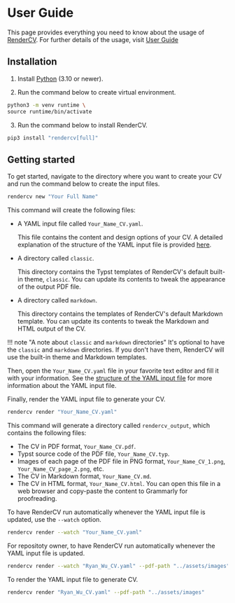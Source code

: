 # User Guide

This page provides everything you need to know about the usage of [RenderCV](https://github.com/rendercv/rendercv). For further details of the usage, visit [User Guide](https://docs.rendercv.com/user_guide/)

## Installation

1. Install [Python](https://www.python.org/downloads/) (3.10 or newer).

2. Run the command below to create virtual environment.
```bash
python3 -m venv runtime \
source runtime/bin/activate
```

3. Run the command below to install RenderCV.

```bash
pip3 install "rendercv[full]"
```

## Getting started

To get started, navigate to the directory where you want to create your CV and run the command below to create the input files.

```bash
rendercv new "Your Full Name"
```
This command will create the following files:

-   A YAML input file called `Your_Name_CV.yaml`.

    This file contains the content and design options of your CV. A detailed explanation of the structure of the YAML input file is provided [here](structure_of_the_yaml_input_file.md).

-   A directory called `classic`.

    This directory contains the Typst templates of RenderCV's default built-in theme, `classic`. You can update its contents to tweak the appearance of the output PDF file.

-   A directory called `markdown`.

    This directory contains the templates of RenderCV's default Markdown template. You can update its contents to tweak the Markdown and HTML output of the CV. 

!!! note "A note about `classic` and `markdown` directories"
    It's optional to have the `classic` and `markdown` directories. If you don't have them, RenderCV will use the built-in theme and Markdown templates.

Then, open the `Your_Name_CV.yaml` file in your favorite text editor and fill it with your information. See the [structure of the YAML input file](structure_of_the_yaml_input_file.md) for more information about the YAML input file.

Finally, render the YAML input file to generate your CV.

```bash
rendercv render "Your_Name_CV.yaml"
```

This command will generate a directory called `rendercv_output`, which contains the following files:

-   The CV in PDF format, `Your_Name_CV.pdf`.
-   Typst source code of the PDF file, `Your_Name_CV.typ`.
-   Images of each page of the PDF file in PNG format, `Your_Name_CV_1.png`, `Your_Name_CV_page_2.png`, etc.
-   The CV in Markdown format, `Your_Name_CV.md`.
-   The CV in HTML format, `Your_Name_CV.html`. You can open this file in a web browser and copy-paste the content to Grammarly for proofreading.

To have RenderCV run automatically whenever the YAML input file is updated, use the `--watch` option.

```bash
rendercv render --watch "Your_Name_CV.yaml"
```

For repositoty owner, to have RenderCV run automatically whenever the YAML input file is updated.

```bash
rendercv render --watch "Ryan_Wu_CV.yaml" --pdf-path "../assets/images"
```

To render the YAML input file to generate CV.

```bash
rendercv render "Ryan_Wu_CV.yaml" --pdf-path "../assets/images"
```